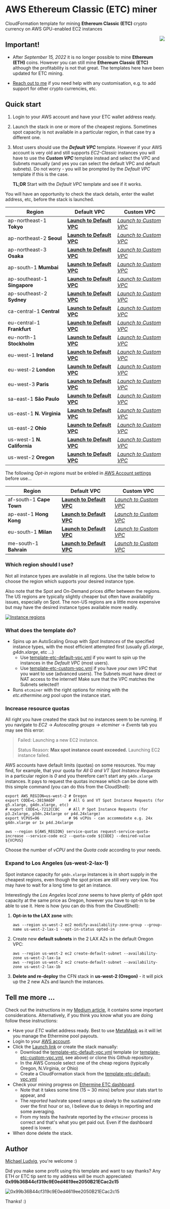 # AWS Ethereum Classic (ETC) miner

CloudFormation template for mining **Ethereum Classic (ETC)** crypto currency on AWS GPU-enabled EC2 instances

<img align="right" src="https://upload.wikimedia.org/wikipedia/commons/thumb/0/05/Ethereum_logo_2014.svg/128px-Ethereum_logo_2014.svg.png"/>

## Important!

- After _September 15, 2022_ it is no longer possible to mine **Ethereum (ETH)** coins.
  However you can still mine **Ethereum Classic (ETC)** although the profitability is not that great.
  The templates here have been updated for ETC mining.

- [Reach out to me](../../issues) if you need help with any customisation, e.g. to add support for other crypto currencies, etc.

## Quick start

1. Login to your AWS account and have your ETC wallet address ready.
2. Launch the stack in one or more of the cheapest regions. Sometimes spot
   capacity is not available in a particular region, in that case try a different
   one.
3. Most users should use the _**Default VPC**_ template. However if your AWS account
   is very old and still supports _EC2-Classic_ instances
   you will have to use the _**Custom VPC**_ template instead and select the VPC
   and Subnets manually (and yes you can select the default VPC and default
   subnets). Do not worry - you will be prompted by the _Default VPC_ template if
   this is the case.

   **TL;DR** Start with the *Default VPC* template and see if it works.

You will have an opportunity to check the stack details, enter the wallet address, etc, before the stack is launched.

|Region|Default VPC|Custom VPC|
|------|-----------|----------|
|ap-northeast-1 **Tokyo**|[**Launch to Default VPC**](https://console.aws.amazon.com/cloudformation/home?region=ap-northeast-1#/stacks/new?stackName=etcminer&templateURL=https://s3.us-west-2.amazonaws.com/cnl4uehyq6/etcminer/template-etc-default-vpc.yml)|[_Launch to Custom VPC_](https://console.aws.amazon.com/cloudformation/home?region=ap-northeast-1#/stacks/new?stackName=etcminer&templateURL=https://s3.us-west-2.amazonaws.com/cnl4uehyq6/etcminer/template-etc-custom-vpc.yml)|
|ap-northeast-2 **Seoul**|[**Launch to Default VPC**](https://console.aws.amazon.com/cloudformation/home?region=ap-northeast-2#/stacks/new?stackName=etcminer&templateURL=https://s3.us-west-2.amazonaws.com/cnl4uehyq6/etcminer/template-etc-default-vpc.yml)|[_Launch to Custom VPC_](https://console.aws.amazon.com/cloudformation/home?region=ap-northeast-2#/stacks/new?stackName=etcminer&templateURL=https://s3.us-west-2.amazonaws.com/cnl4uehyq6/etcminer/template-etc-custom-vpc.yml)|
|ap-northeast-3 **Osaka**|[**Launch to Default VPC**](https://console.aws.amazon.com/cloudformation/home?region=ap-northeast-3#/stacks/new?stackName=etcminer&templateURL=https://s3.us-west-2.amazonaws.com/cnl4uehyq6/etcminer/template-etc-default-vpc.yml)|[_Launch to Custom VPC_](https://console.aws.amazon.com/cloudformation/home?region=ap-northeast-3#/stacks/new?stackName=etcminer&templateURL=https://s3.us-west-2.amazonaws.com/cnl4uehyq6/etcminer/template-etc-custom-vpc.yml)|
|ap-south-1 **Mumbai**|[**Launch to Default VPC**](https://console.aws.amazon.com/cloudformation/home?region=ap-south-1#/stacks/new?stackName=etcminer&templateURL=https://s3.us-west-2.amazonaws.com/cnl4uehyq6/etcminer/template-etc-default-vpc.yml)|[_Launch to Custom VPC_](https://console.aws.amazon.com/cloudformation/home?region=ap-south-1#/stacks/new?stackName=etcminer&templateURL=https://s3.us-west-2.amazonaws.com/cnl4uehyq6/etcminer/template-etc-custom-vpc.yml)|
|ap-southeast-1 **Singapore**|[**Launch to Default VPC**](https://console.aws.amazon.com/cloudformation/home?region=ap-southeast-1#/stacks/new?stackName=etcminer&templateURL=https://s3.us-west-2.amazonaws.com/cnl4uehyq6/etcminer/template-etc-default-vpc.yml)|[_Launch to Custom VPC_](https://console.aws.amazon.com/cloudformation/home?region=ap-southeast-1#/stacks/new?stackName=etcminer&templateURL=https://s3.us-west-2.amazonaws.com/cnl4uehyq6/etcminer/template-etc-custom-vpc.yml)|
|ap-southeast-2 **Sydney**|[**Launch to Default VPC**](https://console.aws.amazon.com/cloudformation/home?region=ap-southeast-2#/stacks/new?stackName=etcminer&templateURL=https://s3.us-west-2.amazonaws.com/cnl4uehyq6/etcminer/template-etc-default-vpc.yml)|[_Launch to Custom VPC_](https://console.aws.amazon.com/cloudformation/home?region=ap-southeast-2#/stacks/new?stackName=etcminer&templateURL=https://s3.us-west-2.amazonaws.com/cnl4uehyq6/etcminer/template-etc-custom-vpc.yml)|
|ca-central-1 **Central**|[**Launch to Default VPC**](https://console.aws.amazon.com/cloudformation/home?region=ca-central-1#/stacks/new?stackName=etcminer&templateURL=https://s3.us-west-2.amazonaws.com/cnl4uehyq6/etcminer/template-etc-default-vpc.yml)|[_Launch to Custom VPC_](https://console.aws.amazon.com/cloudformation/home?region=ca-central-1#/stacks/new?stackName=etcminer&templateURL=https://s3.us-west-2.amazonaws.com/cnl4uehyq6/etcminer/template-etc-custom-vpc.yml)|
|eu-central-1 **Frankfurt**|[**Launch to Default VPC**](https://console.aws.amazon.com/cloudformation/home?region=eu-central-1#/stacks/new?stackName=etcminer&templateURL=https://s3.us-west-2.amazonaws.com/cnl4uehyq6/etcminer/template-etc-default-vpc.yml)|[_Launch to Custom VPC_](https://console.aws.amazon.com/cloudformation/home?region=eu-central-1#/stacks/new?stackName=etcminer&templateURL=https://s3.us-west-2.amazonaws.com/cnl4uehyq6/etcminer/template-etc-custom-vpc.yml)|
|eu-north-1 **Stockholm**|[**Launch to Default VPC**](https://console.aws.amazon.com/cloudformation/home?region=eu-north-1#/stacks/new?stackName=etcminer&templateURL=https://s3.us-west-2.amazonaws.com/cnl4uehyq6/etcminer/template-etc-default-vpc.yml)|[_Launch to Custom VPC_](https://console.aws.amazon.com/cloudformation/home?region=eu-north-1#/stacks/new?stackName=etcminer&templateURL=https://s3.us-west-2.amazonaws.com/cnl4uehyq6/etcminer/template-etc-custom-vpc.yml)|
|eu-west-1 **Ireland**|[**Launch to Default VPC**](https://console.aws.amazon.com/cloudformation/home?region=eu-west-1#/stacks/new?stackName=etcminer&templateURL=https://s3.us-west-2.amazonaws.com/cnl4uehyq6/etcminer/template-etc-default-vpc.yml)|[_Launch to Custom VPC_](https://console.aws.amazon.com/cloudformation/home?region=eu-west-1#/stacks/new?stackName=etcminer&templateURL=https://s3.us-west-2.amazonaws.com/cnl4uehyq6/etcminer/template-etc-custom-vpc.yml)|
|eu-west-2 **London**|[**Launch to Default VPC**](https://console.aws.amazon.com/cloudformation/home?region=eu-west-2#/stacks/new?stackName=etcminer&templateURL=https://s3.us-west-2.amazonaws.com/cnl4uehyq6/etcminer/template-etc-default-vpc.yml)|[_Launch to Custom VPC_](https://console.aws.amazon.com/cloudformation/home?region=eu-west-2#/stacks/new?stackName=etcminer&templateURL=https://s3.us-west-2.amazonaws.com/cnl4uehyq6/etcminer/template-etc-custom-vpc.yml)|
|eu-west-3 **Paris**|[**Launch to Default VPC**](https://console.aws.amazon.com/cloudformation/home?region=eu-west-3#/stacks/new?stackName=etcminer&templateURL=https://s3.us-west-2.amazonaws.com/cnl4uehyq6/etcminer/template-etc-default-vpc.yml)|[_Launch to Custom VPC_](https://console.aws.amazon.com/cloudformation/home?region=eu-west-3#/stacks/new?stackName=etcminer&templateURL=https://s3.us-west-2.amazonaws.com/cnl4uehyq6/etcminer/template-etc-custom-vpc.yml)|
|sa-east-1 **São Paulo**|[**Launch to Default VPC**](https://console.aws.amazon.com/cloudformation/home?region=sa-east-1#/stacks/new?stackName=etcminer&templateURL=https://s3.us-west-2.amazonaws.com/cnl4uehyq6/etcminer/template-etc-default-vpc.yml)|[_Launch to Custom VPC_](https://console.aws.amazon.com/cloudformation/home?region=sa-east-1#/stacks/new?stackName=etcminer&templateURL=https://s3.us-west-2.amazonaws.com/cnl4uehyq6/etcminer/template-etc-custom-vpc.yml)|
|us-east-1 **N. Virginia**|[**Launch to Default VPC**](https://console.aws.amazon.com/cloudformation/home?region=us-east-1#/stacks/new?stackName=etcminer&templateURL=https://s3.us-west-2.amazonaws.com/cnl4uehyq6/etcminer/template-etc-default-vpc.yml)|[_Launch to Custom VPC_](https://console.aws.amazon.com/cloudformation/home?region=us-east-1#/stacks/new?stackName=etcminer&templateURL=https://s3.us-west-2.amazonaws.com/cnl4uehyq6/etcminer/template-etc-custom-vpc.yml)|
|us-east-2 **Ohio**|[**Launch to Default VPC**](https://console.aws.amazon.com/cloudformation/home?region=us-east-2#/stacks/new?stackName=etcminer&templateURL=https://s3.us-west-2.amazonaws.com/cnl4uehyq6/etcminer/template-etc-default-vpc.yml)|[_Launch to Custom VPC_](https://console.aws.amazon.com/cloudformation/home?region=us-east-2#/stacks/new?stackName=etcminer&templateURL=https://s3.us-west-2.amazonaws.com/cnl4uehyq6/etcminer/template-etc-custom-vpc.yml)|
|us-west-1 **N. California**|[**Launch to Default VPC**](https://console.aws.amazon.com/cloudformation/home?region=us-west-1#/stacks/new?stackName=etcminer&templateURL=https://s3.us-west-2.amazonaws.com/cnl4uehyq6/etcminer/template-etc-default-vpc.yml)|[_Launch to Custom VPC_](https://console.aws.amazon.com/cloudformation/home?region=us-west-1#/stacks/new?stackName=etcminer&templateURL=https://s3.us-west-2.amazonaws.com/cnl4uehyq6/etcminer/template-etc-custom-vpc.yml)|
|us-west-2 **Oregon**|[**Launch to Default VPC**](https://console.aws.amazon.com/cloudformation/home?region=us-west-2#/stacks/new?stackName=etcminer&templateURL=https://s3.us-west-2.amazonaws.com/cnl4uehyq6/etcminer/template-etc-default-vpc.yml)|[_Launch to Custom VPC_](https://console.aws.amazon.com/cloudformation/home?region=us-west-2#/stacks/new?stackName=etcminer&templateURL=https://s3.us-west-2.amazonaws.com/cnl4uehyq6/etcminer/template-etc-custom-vpc.yml)|

The following *Opt-in regions* must be enbled in [AWS Account settings](https://us-east-1.console.aws.amazon.com/billing/home#/account) before use...

|Region|Default VPC|Custom VPC|
|------|-----------|----------|
|af-south-1 **Cape Town**|[**Launch to Default VPC**](https://console.aws.amazon.com/cloudformation/home?region=af-south-1#/stacks/new?stackName=etcminer&templateURL=https://s3.us-west-2.amazonaws.com/cnl4uehyq6/etcminer/template-etc-default-vpc.yml)|[_Launch to Custom VPC_](https://console.aws.amazon.com/cloudformation/home?region=af-south-1#/stacks/new?stackName=etcminer&templateURL=https://s3.us-west-2.amazonaws.com/cnl4uehyq6/etcminer/template-etc-custom-vpc.yml)|
|ap-east-1 **Hong Kong**|[**Launch to Default VPC**](https://console.aws.amazon.com/cloudformation/home?region=ap-east-1#/stacks/new?stackName=etcminer&templateURL=https://s3.us-west-2.amazonaws.com/cnl4uehyq6/etcminer/template-etc-default-vpc.yml)|[_Launch to Custom VPC_](https://console.aws.amazon.com/cloudformation/home?region=ap-east-1#/stacks/new?stackName=etcminer&templateURL=https://s3.us-west-2.amazonaws.com/cnl4uehyq6/etcminer/template-etc-custom-vpc.yml)|
|eu-south-1 **Milan**|[**Launch to Default VPC**](https://console.aws.amazon.com/cloudformation/home?region=eu-south-1#/stacks/new?stackName=etcminer&templateURL=https://s3.us-west-2.amazonaws.com/cnl4uehyq6/etcminer/template-etc-default-vpc.yml)|[_Launch to Custom VPC_](https://console.aws.amazon.com/cloudformation/home?region=eu-south-1#/stacks/new?stackName=etcminer&templateURL=https://s3.us-west-2.amazonaws.com/cnl4uehyq6/etcminer/template-etc-custom-vpc.yml)|
|me-south-1 **Bahrain**|[**Launch to Default VPC**](https://console.aws.amazon.com/cloudformation/home?region=me-south-1#/stacks/new?stackName=etcminer&templateURL=https://s3.us-west-2.amazonaws.com/cnl4uehyq6/etcminer/template-etc-default-vpc.yml)|[_Launch to Custom VPC_](https://console.aws.amazon.com/cloudformation/home?region=me-south-1#/stacks/new?stackName=etcminer&templateURL=https://s3.us-west-2.amazonaws.com/cnl4uehyq6/etcminer/template-etc-custom-vpc.yml)|

### Which region should I use?

Not all instance types are available in all regions. Use the table below to
choose the region which supports your desired instance type.

Also note that the Spot and On-Demand prices differ between the regions. The US
regions are typically slightly cheaper but often have availability issues,
especially on Spot. The non-US regions are a little more expensive but may have
the desired instance types available more readily. 

[![Instance regions](tools/instance-regions.png)](tools/instance-regions.png)

### What does the template do?

* Spins up an AutoScaling Group with *Spot Instances* of the specified instance types, with the most efficient attempted first (usually *g5.xlarge*, *g4dn.xlarge*, etc ...)
  * Use [template-etc-default-vpc.yml](template-etc-default-vpc.yml) if you want to spin up the instances in the _Default VPC_ (most users).
  * Use [template-etc-custom-vpc.yml](template-etc-custom-vpc.yml) if you have _your own VPC_ that you want to use (advanced users). 
    The Subnets must have direct or NAT access to the internet! Make sure that the VPC matches the Subnets selected!!
* Runs `etcminer` with the right options for mining with the _etc.ethermine.org_ pool upon the instance start.

### Increase resource quotas

All right you have created the stack but no instances seem to be running. If you navigate to *EC2* -> *Autoscaling groups* 
-> *etcminer* -> *Events* tab you may see this error:

> Failed: Launching a new EC2 instance.
> 
> Status Reason: **Max spot instance count exceeded.** Launching EC2 instance failed.

AWS accounts have default limits (quotas) on some resources. You may find, for example, that your quota for 
_All G and VT Spot Instance Requests_ in a particular region is *0* and you therefore can't start any `g4dn.xlarge` instances.
It pays to request the quotas increase which can be done with this simple command (you can do this from the CloudShell):

```
export AWS_REGION=us-west-2 # Oregon
export CODE=L-3819A6DF      # All G and VT Spot Instance Requests (for g5.xlarge, g4dn.xlarge, etc)
# export CODE=L-7212CCBC    # All P Spot Instance Requests (for p3.2xlarge, p3dn.24xlarge or p4d.24xlarge)
export VCPUS=96             # 96 vCPUs - can accommodate e.g. 24x g4dn.xlarge or 1x p4d.24xlarge

aws --region ${AWS_REGION} service-quotas request-service-quota-increase --service-code ec2 --quota-code ${CODE} --desired-value ${VCPUS}
```

Choose the number of *vCPU* and the *Quota code* according to your needs.

### Expand to Los Angeles (us-west-2-lax-1)

Spot instance capacity for `g4dn.xlarge` instances is in short supply in the cheapest regions, even though the spot 
prices are still very very low. You may have to wait for a long time to get an instance.

Interestingly the *Los Angeles local zone* seems to have plenty of g4dn spot capacity at the same price as Oregon, 
however you have to opt-in to be able to use it. Here is how (you can do this from the CloudShell):

1. **Opt-in to the LAX zone** with: 
    ```
    aws --region us-west-2 ec2 modify-availability-zone-group --group-name us-west-2-lax-1 --opt-in-status opted-in
    ```
2. Create new **default subnets** in the 2 LAX AZs in the default Oregon VPC:
    ```
    aws --region us-west-2 ec2 create-default-subnet --availability-zone us-west-2-lax-1a
    aws --region us-west-2 ec2 create-default-subnet --availability-zone us-west-2-lax-1b
    ```
3. **Delete and re-deploy** the CFN stack in **us-west-2 (Oregon)** - it will pick up the 2 new AZs and launch the instances.

## Tell me more ...

Check out the instructions in my [Medium article](https://michael-ludvig.medium.com/mining-ethereum-on-aws-is-it-worth-it-f13645c12eec),
it contains some important considerations. Alternatively, if you think you know what you are doing follow these instructions:

* Have your *ETC* wallet address ready. Best to use [MetaMask](https://metamask.io) as it will let you manage the Ethermine pool payouts.
* Login to your [AWS account](https://aws.amazon.com).
* Click the [Launch link](https://console.aws.amazon.com/cloudformation/home?region=us-west-2#/stacks/new?stackName=etcminer&templateURL=https://s3.us-west-2.amazonaws.com/cnl4uehyq6/etcminer/template-etc-default-vpc.yml) or create the stack manually:
  * Download the [template-etc-default-vpc.yml](template-etc-default-vpc.yml) template (or [template-etc-custom-vpc.yml](template-etc-custom-vpc.yml), see above) or clone this Github repository.
  * In the AWS Console select one of the cheap regions (typically Oregon, N.Virginia, or Ohio)
  * Create a CloudFormation stack from the [template-etc-default-vpc.yml](template-etc-default-vpc.yml)
* Check your mining progress on [Ethermine ETC dashboard](https://etc.ethermine.org/). 
  * Note that it takes some time (15 ~ 30 mins) before your stats start to appear, and 
  * The *reported* hashrate speed ramps up slowly to the sustained rate over the first hour or
    so, I believe due to delays in reporting and some averaging. 
  * From my tests the hashrate reported by the `ethminer` process is correct and that's what you get paid out. Even if the dashboard speed is lower.
* When done delete the stack.

## Author

[Michael Ludvig](https://aws.nz), you're welcome :)

Did you make some profit using this template and want to say thanks? Any ETH or ETC tip sent to my address will be much appreciated: **0x99b36B44cf319c9E0ed4619ee2050B21ECac2c15**

![0x99b36B44cf319c9E0ed4619ee2050B21ECac2c15](qr.png)

Thanks! :)
